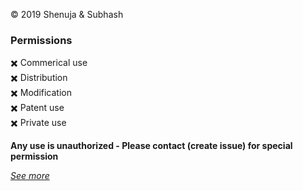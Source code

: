© 2019 Shenuja & Subhash

### Permissions
✖️ Commerical use<br>
✖️ Distribution<br>
✖️ Modification<br>
✖️ Patent use<br>
✖️ Private use<br>

**Any use is unauthorized - Please contact (create issue) for special permission**

*[See more](https://choosealicense.com/no-permission/)*
